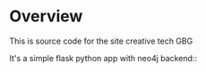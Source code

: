 Overview
========

This is source code for the site creative tech GBG

It's a simple flask python app with neo4j backend::

